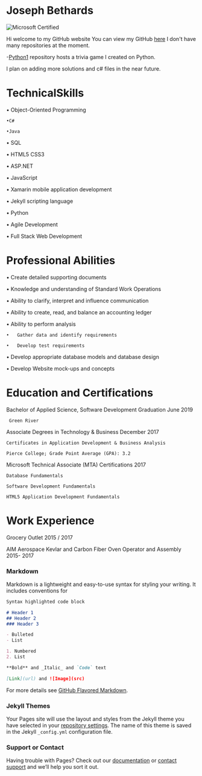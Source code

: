 # Joseph Bethards 
![Microsoft Certified](https://gocertify.in/wp-content/uploads/2016/07/GCI-Microsoft-certification.jpg)

Hi welcome to my GitHub website
You can view my GitHub [here](https://github.com/jbethards)
I don't have many repositories at the moment.

-[Python1](https://github.com/jbethards/Python1) repository hosts a trivia game I created on Python.

I plan on adding more solutions and c# files in the near future.

# TechnicalSkills

•	Object-Oriented Programming
 
    •C#
  
    •Java

•	SQL

•	HTML5 CSS3

•	ASP.NET

•	JavaScript

•	Xamarin mobile application development

•	Jekyll scripting language

•	Python

•	Agile Development

•	Full Stack Web Development

# Professional Abilities
•	Create detailed supporting documents

•	Knowledge and understanding of Standard Work Operations 

•	Ability to clarify, interpret and influence communication

•	Ability to create, read, and balance an accounting ledger

•	Ability to perform analysis

    •	Gather data and identify requirements

    •	Develop test requirements

•	Develop appropriate database models and database design

•	Develop Website mock-ups and concepts
# Education and Certifications
Bachelor of Applied Science, Software Development	                  Graduation June 2019
   
     Green River

Associate Degrees in Technology & Business                          December 2017
   
    Certificates in Application Development & Business Analysis 
   
    Pierce College; Grade Point Average (GPA): 3.2
	

Microsoft Technical Associate (MTA) Certifications                  2017
   
    Database Fundamentals
   
    Software Development Fundamentals
   
    HTML5 Application Development Fundamentals	

	
# Work Experience
Grocery Outlet                                                     2015 / 2017
	

AIM Aerospace
Kevlar and Carbon Fiber Oven Operator and Assembly                 2015- 2017
	







### Markdown

Markdown is a lightweight and easy-to-use syntax for styling your writing. It includes conventions for

```markdown
Syntax highlighted code block

# Header 1
## Header 2
### Header 3

- Bulleted
- List

1. Numbered
2. List

**Bold** and _Italic_ and `Code` text

[Link](url) and ![Image](src)
```

For more details see [GitHub Flavored Markdown](https://guides.github.com/features/mastering-markdown/).

### Jekyll Themes

Your Pages site will use the layout and styles from the Jekyll theme you have selected in your [repository settings](https://github.com/jbethards/jbethards.github.io/settings). The name of this theme is saved in the Jekyll `_config.yml` configuration file.

### Support or Contact

Having trouble with Pages? Check out our [documentation](https://help.github.com/categories/github-pages-basics/) or [contact support](https://github.com/contact) and we’ll help you sort it out.
